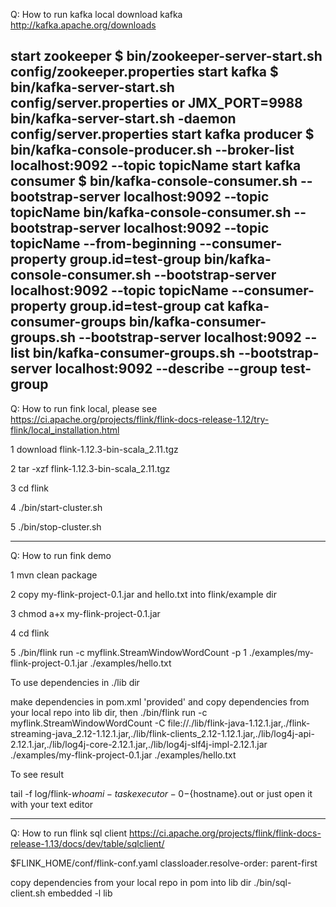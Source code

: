 Q: How to run kafka local
download kafka http://kafka.apache.org/downloads

start zookeeper
$ bin/zookeeper-server-start.sh config/zookeeper.properties
start kafka
$ bin/kafka-server-start.sh config/server.properties
or JMX_PORT=9988 bin/kafka-server-start.sh -daemon config/server.properties
start kafka producer
$ bin/kafka-console-producer.sh --broker-list localhost:9092  --topic topicName
start kafka consumer
$ bin/kafka-console-consumer.sh --bootstrap-server localhost:9092 --topic topicName
bin/kafka-console-consumer.sh --bootstrap-server localhost:9092 --topic topicName --from-beginning --consumer-property group.id=test-group
bin/kafka-console-consumer.sh --bootstrap-server localhost:9092 --topic topicName --consumer-property group.id=test-group
cat kafka-consumer-groups
bin/kafka-consumer-groups.sh --bootstrap-server localhost:9092 --list
bin/kafka-consumer-groups.sh --bootstrap-server localhost:9092 --describe --group test-group
-------------------------------------------------------------------------------------------------------

Q: How to run fink local, please see 
https://ci.apache.org/projects/flink/flink-docs-release-1.12/try-flink/local_installation.html

1 download flink-1.12.3-bin-scala_2.11.tgz

2 tar -xzf flink-1.12.3-bin-scala_2.11.tgz

3 cd flink

4 ./bin/start-cluster.sh

5 ./bin/stop-cluster.sh

-------------------------------------------------------------------------------------------------------

Q: How to run fink demo

1 mvn clean package

2 copy my-flink-project-0.1.jar and hello.txt into flink/example dir

3 chmod a+x my-flink-project-0.1.jar

4 cd flink

5 ./bin/flink run -c myflink.StreamWindowWordCount -p 1 ./examples/my-flink-project-0.1.jar ./examples/hello.txt

To use dependencies in ./lib dir 

make dependencies in pom.xml '<scope>provided</scope>' and copy dependencies from your local repo into lib dir, then
./bin/flink run -c myflink.StreamWindowWordCount -C file://./lib/flink-java-1.12.1.jar,./flink-streaming-java_2.12-1.12.1.jar,./lib/flink-clients_2.12-1.12.1.jar,./lib/log4j-api-2.12.1.jar,./lib/log4j-core-2.12.1.jar,./lib/log4j-slf4j-impl-2.12.1.jar ./examples/my-flink-project-0.1.jar ./examples/hello.txt

To see result

tail -f log/flink-${who am i}-taskexecutor-0-${hostname}.out
or just open it with your text editor

-------------------------------------------------------------------------------------------------------

Q: How to run flink sql client
https://ci.apache.org/projects/flink/flink-docs-release-1.13/docs/dev/table/sqlclient/

$FLINK_HOME/conf/flink-conf.yaml
classloader.resolve-order: parent-first

copy dependencies from your local repo in pom into lib dir
./bin/sql-client.sh embedded -l lib







